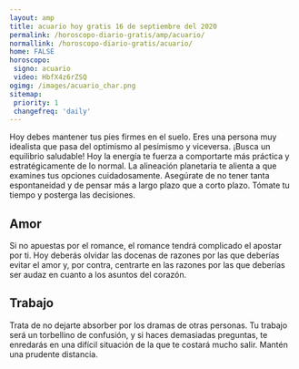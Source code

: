 ```yaml
---
layout: amp
title: acuario hoy gratis 16 de septiembre del 2020 
permalink: /horoscopo-diario-gratis/amp/acuario/
normallink: /horoscopo-diario-gratis/acuario/
home: FALSE
horoscopo:
 signo: acuario
 video: HbfX4z6rZSQ
ogimg: /images/acuario_char.png
sitemap:
 priority: 1
 changefreq: 'daily'
---
```



Hoy debes mantener tus pies firmes en el suelo. Eres una persona muy idealista que pasa del optimismo al pesimismo y viceversa. ¡Busca un equilibrio saludable! Hoy la energía te fuerza a comportarte más práctica y estratégicamente de lo normal. La alineación planetaria te alienta a que examines tus opciones cuidadosamente. Asegúrate de no tener tanta espontaneidad y de pensar más a largo plazo que a corto plazo. Tómate tu tiempo y posterga las decisiones.

## Amor

Si no apuestas por el romance, el romance tendrá complicado el apostar por ti. Hoy deberás olvidar las docenas de razones por las que deberías evitar el amor y, por contra, centrarte en las razones por las que deberías ser audaz en cuanto a los asuntos del corazón.

## Trabajo

Trata de no dejarte absorber por los dramas de otras personas. Tu trabajo será un torbellino de confusión, y si haces demasiadas preguntas, te enredarás en una difícil situación de la que te costará mucho salir. Mantén una prudente distancia.